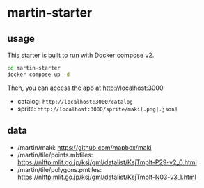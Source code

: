 # martin-starter

## usage

This starter is built to run with Docker compose v2.

```sh
cd martin-starter
docker compose up -d
```

Then, you can access the app at http://localhost:3000

- catalog: `http://localhost:3000/catalog`
- sprite: `http://localhost:3000/sprite/maki[.png|.json]`

## data

- /martin/maki: https://github.com/mapbox/maki
- /martin/tile/points.mbtiles: https://nlftp.mlit.go.jp/ksj/gml/datalist/KsjTmplt-P29-v2_0.html
- /martin/tile/polygons.pmtiles: https://nlftp.mlit.go.jp/ksj/gml/datalist/KsjTmplt-N03-v3_1.html